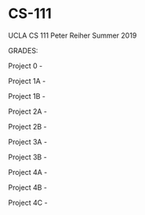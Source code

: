 # CS-111
UCLA CS 111 Peter Reiher Summer 2019


GRADES:

Project 0   -  

Project 1A  -

Project 1B  - 

Project 2A  - 

Project 2B  -

Project 3A  - 

Project 3B  -

Project 4A  -  

Project 4B  - 

Project 4C  - 

